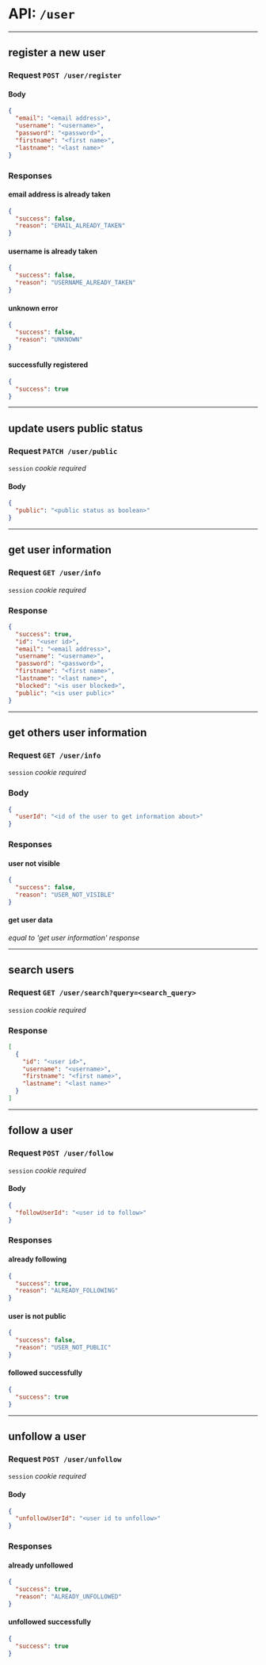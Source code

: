 # API: `/user`

---
## register a new user

### Request `POST /user/register`

#### Body
```json
{
  "email": "<email address>",
  "username": "<username>",
  "password": "<password>",
  "firstname": "<first name>",
  "lastname": "<last name>"
}
```

### Responses

#### email address is already taken
```json
{
  "success": false,
  "reason": "EMAIL_ALREADY_TAKEN"
}
```

#### username is already taken
```json
{
  "success": false,
  "reason": "USERNAME_ALREADY_TAKEN"
}
```

#### unknown error
```json
{
  "success": false,
  "reason": "UNKNOWN"
}
```

#### successfully registered
```json
{
  "success": true
}
```

---
## update users public status

### Request `PATCH /user/public`

`session` _cookie required_

#### Body
```json
{
  "public": "<public status as boolean>"
}
```

---
## get user information

### Request `GET /user/info`

`session` _cookie required_

### Response

```json
{
  "success": true,
  "id": "<user id>",
  "email": "<email address>",
  "username": "<username>",
  "password": "<password>",
  "firstname": "<first name>",
  "lastname": "<last name>",
  "blocked": "<is user blocked>",
  "public": "<is user public>"
}
```

---
## get others user information

### Request `GET /user/info`

`session` _cookie required_

### Body
```json
{
  "userId": "<id of the user to get information about>"
}
```

### Responses

#### user not visible
```json
{
  "success": false,
  "reason": "USER_NOT_VISIBLE"
}
```

#### get user data
_equal to 'get user information' response_

---
## search users

### Request `GET /user/search?query=<search_query>`

`session` _cookie required_

### Response

```json
[
  {
    "id": "<user id>",
    "username": "<username>",
    "firstname": "<first name>",
    "lastname": "<last name>"
  }
]
```

---
## follow a user

### Request `POST /user/follow`

`session` _cookie required_

#### Body

```json
{
  "followUserId": "<user id to follow>"
}
```

### Responses

#### already following
```json
{
  "success": true,
  "reason": "ALREADY_FOLLOWING"
}
```

#### user is not public
```json
{
  "success": false,
  "reason": "USER_NOT_PUBLIC"
}
```

#### followed successfully
```json
{
  "success": true
}
```

---
## unfollow a user

### Request `POST /user/unfollow`

`session` _cookie required_

#### Body

```json
{
  "unfollowUserId": "<user id to unfollow>"
}
```

### Responses

#### already unfollowed
```json
{
  "success": true,
  "reason": "ALREADY_UNFOLLOWED"
}
```

#### unfollowed successfully
```json
{
  "success": true
}
```